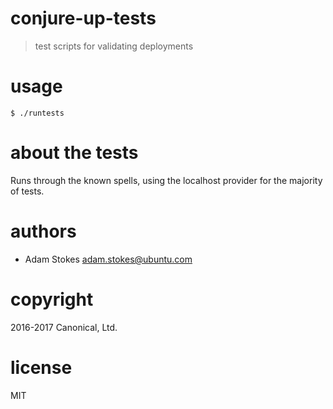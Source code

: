 # conjure-up-tests
> test scripts for validating deployments

# usage

```
$ ./runtests
```

# about the tests

Runs through the known spells, using the localhost provider for the majority of tests.

# authors

* Adam Stokes <adam.stokes@ubuntu.com>

# copyright

2016-2017 Canonical, Ltd.

# license

MIT
